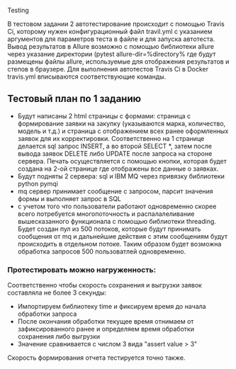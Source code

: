 Testing

В тестовом задании 2 автотестирование происходит с помощью Travis Ci, которому нужен конфигурационный файл travil.yml c указанием аргументов для параметров теста в файле и для запуска автотеста. Вывод результатов в Allure возможно с помощью библиотеки allure через указание директории (pytest allure-dir=%directory% где будут размещены файлы allure, используемые для отображения результатов и степов в браузере. Для выполнения автотестов Travis Ci в Docker travis.yml вписываются соответствующие команды.

## Тестовый план по 1 заданию

- Будут написаны 2 html страницы с формами: страница с формирование заявки на закупку (указываются марка, количество, модель и т.д.) и страница с отображением всех ранее оформленных заявок для их корректировки. Соответственно на 1 странице делается sql запрос INSERT, а во второй SELECT *, затем после вывода заявок DELETE либо UPDATE после запроса на стороне сервера. Печать осуществляется с помощью кнопки, которая будет создана на 2-ой странице где отображены все данные о заявках.
- Будут подняты 2 сервера: sql и IBM MQ через привязку библиотеки python pymqi 
- mq сервер принимает сообщение с запросом, парсит значения формы и выполняет запрос в SQL
- с учетом того что пользователи работают одновременно скорее всего потребуется многопоточность и распалалеливание вышесказанного функционала c помощью библиотеки threading. Будет создан пул из 500 потоков, которые будут принимать сообщения от mq и дальнейшие действия с этим сообщениям будут происходить в отдельном потоке. Таким образом будет возможна обработка запросов 500 пользоватлей одновременно.

### Протестировать можно нагруженность: 
Соответственно чтобы cкорость сохранения и выгрузки заявок составляла не более 3 секунды:
- Импортируем библиотеку time и фиксируем время до начала обработки запроса
- После окончания обработки текущее время отнимаем от зафиксированного ранее и определяем время обработки сохранения либо выгрузки
- Значение сравнивается с числом 3 вида "assert value > 3"

Cкорость формирования отчета тестируется точно также.